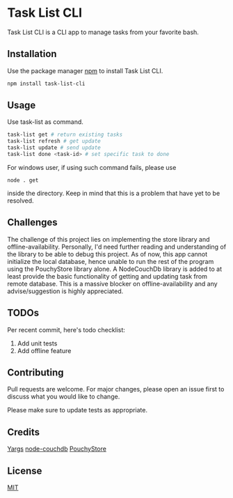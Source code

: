 # Task List CLI

Task List CLI is a CLI app to manage tasks from your favorite bash.

## Installation

Use the package manager [npm]() to install Task List CLI.

```bash
npm install task-list-cli
```

## Usage
Use task-list as command.

```bash
task-list get # return existing tasks
task-list refresh # get update
task-list update # send update
task-list done <task-id> # set specific task to done
```

For windows user, if using such command fails, please use
```
node . get
```
inside the directory. Keep in mind that this is a problem that have yet to be resolved.

## Challenges
The challenge of this project lies on implementing the store library and offline-availability. Personally, I'd need further reading and understanding of the library to be able to debug this project. As of now, this app cannot initialize the local database, hence unable to run the rest of the program using the PouchyStore library alone. A NodeCouchDb library is added to at least provide the basic functionality of getting and updating task from remote database. This is a massive blocker on offline-availability and any advise/suggestion is highly appreciated.

## TODOs
Per recent commit, here's todo checklist:
1. Add unit tests
2. Add offline feature

## Contributing
Pull requests are welcome. For major changes, please open an issue first to discuss what you would like to change.

Please make sure to update tests as appropriate.

## Credits
[Yargs](https://www.npmjs.com/package/yargs)
[node-couchdb](https://www.npmjs.com/package/node-couchdb)
[PouchyStore](https://github.com/eFishery/pouchy-store)

## License
[MIT](https://choosealicense.com/licenses/mit/)